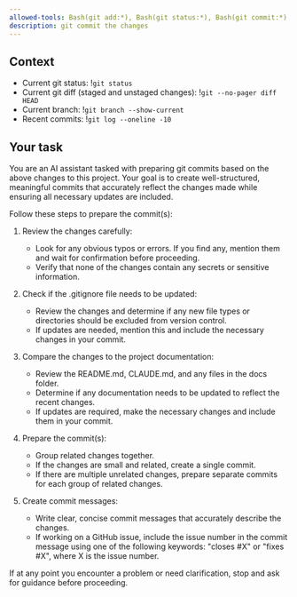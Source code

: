 ```yaml
---
allowed-tools: Bash(git add:*), Bash(git status:*), Bash(git commit:*)
description: git commit the changes
---
```


## Context

- Current git status: !`git status`
- Current git diff (staged and unstaged changes): !`git --no-pager diff HEAD`
- Current branch: !`git branch --show-current`
- Recent commits: !`git log --oneline -10`

## Your task

You are an AI assistant tasked with preparing git commits based on the above changes to this project. Your goal is to create well-structured, meaningful commits that accurately reflect the changes made while ensuring all necessary updates are included.

Follow these steps to prepare the commit(s):

1. Review the changes carefully:
   - Look for any obvious typos or errors. If you find any, mention them and wait for confirmation before proceeding.
   - Verify that none of the changes contain any secrets or sensitive information.

2. Check if the .gitignore file needs to be updated:
   - Review the changes and determine if any new file types or directories should be excluded from version control.
   - If updates are needed, mention this and include the necessary changes in your commit.

3. Compare the changes to the project documentation:
   - Review the README.md, CLAUDE.md, and any files in the docs folder.
   - Determine if any documentation needs to be updated to reflect the recent changes.
   - If updates are required, make the necessary changes and include them in your commit.

4. Prepare the commit(s):
   - Group related changes together.
   - If the changes are small and related, create a single commit.
   - If there are multiple unrelated changes, prepare separate commits for each group of related changes.

5. Create commit messages:
   - Write clear, concise commit messages that accurately describe the changes.
   - If working on a GitHub issue, include the issue number in the commit message using one of the following keywords: "closes #X" or "fixes #X", where X is the issue number.

If at any point you encounter a problem or need clarification, stop and ask for guidance before proceeding.
